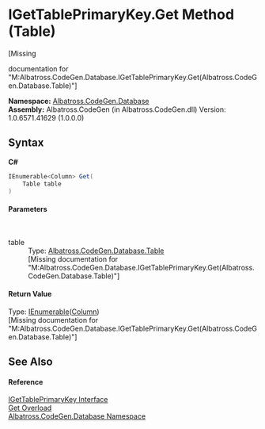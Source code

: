 # IGetTablePrimaryKey.Get Method (Table)
 

\[Missing <summary> documentation for "M:Albatross.CodeGen.Database.IGetTablePrimaryKey.Get(Albatross.CodeGen.Database.Table)"\]

**Namespace:**&nbsp;<a href="E11F5D98.md">Albatross.CodeGen.Database</a><br />**Assembly:**&nbsp;Albatross.CodeGen (in Albatross.CodeGen.dll) Version: 1.0.6571.41629 (1.0.0.0)

## Syntax

**C#**<br />
``` C#
IEnumerable<Column> Get(
	Table table
)
```


#### Parameters
&nbsp;<dl><dt>table</dt><dd>Type: <a href="F8EC018E.md">Albatross.CodeGen.Database.Table</a><br />\[Missing <param name="table"/> documentation for "M:Albatross.CodeGen.Database.IGetTablePrimaryKey.Get(Albatross.CodeGen.Database.Table)"\]</dd></dl>

#### Return Value
Type: <a href="http://msdn2.microsoft.com/en-us/library/9eekhta0" target="_blank">IEnumerable</a>(<a href="9459F463.md">Column</a>)<br />\[Missing <returns> documentation for "M:Albatross.CodeGen.Database.IGetTablePrimaryKey.Get(Albatross.CodeGen.Database.Table)"\]

## See Also


#### Reference
<a href="E6BEDFFE.md">IGetTablePrimaryKey Interface</a><br /><a href="9D8BE571.md">Get Overload</a><br /><a href="E11F5D98.md">Albatross.CodeGen.Database Namespace</a><br />